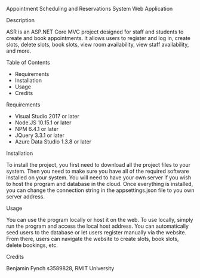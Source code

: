 Appointment Scheduling and Reservations System Web Application

Description

ASR is an ASP.NET Core MVC project designed for staff and students to create and book appointments. It allows users to       register and log in, create slots, delete slots, book slots, view room availability, view staff availability, and more.


Table of Contents

- Requirements
- Installation
- Usage
- Credits


Requirements

- Visual Studio 2017 or later
- Node.JS 10.15.1 or later
- NPM 6.4.1 or later
- JQuery 3.3.1 or later
- Azure Data Studio 1.3.8 or later

Installation

To install the project, you first need to download all the project files to your system. Then you need to make sure you have all of the required software installed on your system. You will need to have your own server if you wish to host the program and database in the cloud. Once everything is installed, you can change the connection string in the appsettings.json file to you own server address. 


Usage

You can use the program locally or host it on the web. To use locally, simply run the program and access the local host address. You can automatically seed users to the database or let users register manually via the website. From there, users can navigate the website to create slots, book slots, delete bookings, etc. 


Credits

Benjamin Fynch s3589828, RMIT University


